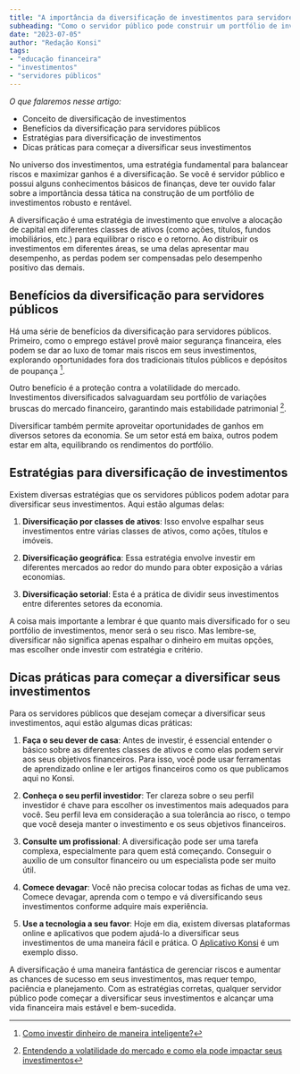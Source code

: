 ```yaml
---
title: "A importância da diversificação de investimentos para servidores públicos"
subheading: "Como o servidor público pode construir um portfólio de investimentos diversificado para uma vida financeira saudável?"
date: "2023-07-05"
author: "Redação Konsi"
tags:
- "educação financeira"
- "investimentos"
- "servidores públicos"
---
```


_O que falaremos nesse artigo:_
- Conceito de diversificação de investimentos
- Benefícios da diversificação para servidores públicos
- Estratégias para diversificação de investimentos
- Dicas práticas para começar a diversificar seus investimentos

No universo dos investimentos, uma estratégia fundamental para balancear riscos e maximizar ganhos é a diversificação. Se você é servidor público e possui alguns conhecimentos básicos de finanças, deve ter ouvido falar sobre a importância dessa tática na construção de um portfólio de investimentos robusto e rentável.

A diversificação é uma estratégia de investimento que envolve a alocação de capital em diferentes classes de ativos (como ações, títulos, fundos imobiliários, etc.) para equilibrar o risco e o retorno. Ao distribuir os investimentos em diferentes áreas, se uma delas apresentar mau desempenho, as perdas podem ser compensadas pelo desempenho positivo das demais.

## Benefícios da diversificação para servidores públicos

Há uma série de benefícios da diversificação para servidores públicos. Primeiro, como o emprego estável provê maior segurança financeira, eles podem se dar ao luxo de tomar mais riscos em seus investimentos, explorando oportunidades fora dos tradicionais títulos públicos e depósitos de poupança [^1^].

Outro benefício é a proteção contra a volatilidade do mercado. Investimentos diversificados salvaguardam seu portfólio de variações bruscas do mercado financeiro, garantindo mais estabilidade patrimonial [^2^].

Diversificar também permite aproveitar oportunidades de ganhos em diversos setores da economia. Se um setor está em baixa, outros podem estar em alta, equilibrando os rendimentos do portfólio.

[^1^]: [Como investir dinheiro de maneira inteligente?](https://www.konsi.com.br/postagens/como-investir-dinheiro-de-maneira-inteligente)
[^2^]: [Entendendo a volatilidade do mercado e como ela pode impactar seus investimentos](https://www.konsi.com.br/postagens/entendendo-a-volatilidade-do-mercado)

## Estratégias para diversificação de investimentos

Existem diversas estratégias que os servidores públicos podem adotar para diversificar seus investimentos. Aqui estão algumas delas:

1. **Diversificação por classes de ativos**: Isso envolve espalhar seus investimentos entre várias classes de ativos, como ações, títulos e imóveis.

2. **Diversificação geográfica**: Essa estratégia envolve investir em diferentes mercados ao redor do mundo para obter exposição a várias economias.

3. **Diversificação setorial**: Esta é a prática de dividir seus investimentos entre diferentes setores da economia. 

A coisa mais importante a lembrar é que quanto mais diversificado for o seu portfólio de investimentos, menor será o seu risco. Mas lembre-se, diversificar não significa apenas espalhar o dinheiro em muitas opções, mas escolher onde investir com estratégia e critério.

## Dicas práticas para começar a diversificar seus investimentos 

Para os servidores públicos que desejam começar a diversificar seus investimentos, aqui estão algumas dicas práticas:

1. **Faça o seu dever de casa**: Antes de investir, é essencial entender o básico sobre as diferentes classes de ativos e como elas podem servir aos seus objetivos financeiros. Para isso, você pode usar ferramentas de aprendizado online e ler artigos financeiros como os que publicamos aqui no Konsi.

2. **Conheça o seu perfil investidor**: Ter clareza sobre o seu perfil investidor é chave para escolher os investimentos mais adequados para você. Seu perfil leva em consideração a sua tolerância ao risco, o tempo que você deseja manter o investimento e os seus objetivos financeiros.

3. **Consulte um profissional**: A diversificação pode ser uma tarefa complexa, especialmente para quem está começando. Conseguir o auxílio de um consultor financeiro ou um especialista pode ser muito útil. 

4. **Comece devagar**: Você não precisa colocar todas as fichas de uma vez. Comece devagar, aprenda com o tempo e vá diversificando seus investimentos conforme adquire mais experiência.

5. **Use a tecnologia a seu favor**: Hoje em dia, existem diversas plataformas online e aplicativos que podem ajudá-lo a diversificar seus investimentos de uma maneira fácil e prática. O [Aplicativo Konsi](https://play.google.com/store/apps/Konsi) é um exemplo disso.

A diversificação é uma maneira fantástica de gerenciar riscos e aumentar as chances de sucesso em seus investimentos, mas requer tempo, paciência e planejamento. Com as estratégias corretas, qualquer servidor público pode começar a diversificar seus investimentos e alcançar uma vida financeira mais estável e bem-sucedida.